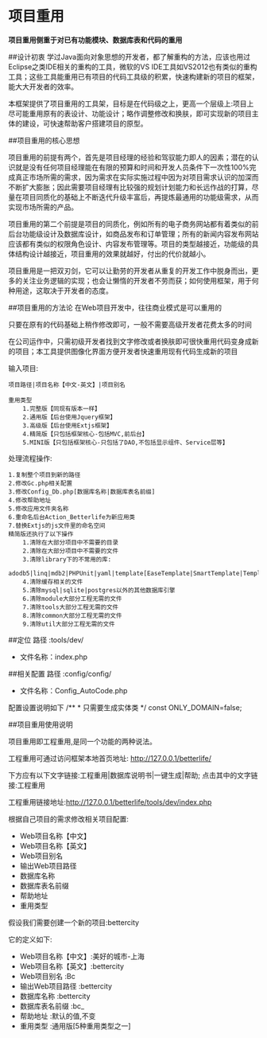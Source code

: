# 项目重用

****项目重用侧重于对已有功能模块、数据库表和代码的重用****

##设计初衷
学过Java面向对象思想的开发者，都了解重构的方法，应该也用过Eclipse之类IDE相关的重构的工具，微软的VS IDE工具如VS2012也有类似的重构工具；这些工具能重用已有项目的代码工具级的积累，快速构建新的项目的框架，能大大开发者的效率。

本框架提供了项目重用的工具架，目标是在代码级之上，更高一个层级上:项目上尽可能重用原有的表设计、功能设计；略作调整修改和换肤，即可实现新的项目主体的建设，可快速帮助客户搭建项目的原型。

##项目重用的核心思想

项目重用的前提有两个，首先是项目经理的经验和驾驭能力即人的因素；潜在的认识就是没有任何项目经理能在有限的预算和时间和开发人员条件下一次性100%完成真正市场所需的需求，因为需求在实际实施过程中因为对项目需求认识的加深而不断扩大膨胀；因此需要项目经理有比较强的规划计划能力和长远作战的打算，尽量在项目同质化的基础上不断迭代升级丰富后，再提炼最通用的功能级需求，从而实现市场所需的产品。

项目重用的第二个前提是项目的同质化，例如所有的电子商务网站都有着类似的前后台功能级设计及数据库设计，如商品发布和订单管理；所有的新闻内容发布网站应该都有类似的权限角色设计、内容发布管理等。项目的类型越接近，功能级的具体结构设计越接近，项目重用的效果就越好，付出的代价就越小。

项目重用是一把双刃剑，它可以让勤劳的开发者从重复的开发工作中脱身而出，更多的关注业务逻辑的实现；也会让懒惰的开发者不劳而获；如何使用框架，用于何种用途，这取决于开发者的态度。

##项目重用的方法论
在Web项目开发中，往往商业模式是可以重用的

只要在原有的代码基础上稍作修改即可，一般不需要高级开发者花费太多的时间

在公司运作中，只需初级开发者找到文字修改或者换肤即可很快重用代码变身成新的项目；本工具提供图像化界面方便开发者快速重用现有代码生成新的项目

输入项目:

    项目路径|项目名称【中文-英文】|项目别名

    重用类型
        1.完整版【同现有版本一样】
        2.通用版【后台使用Jquery框架】
        3.高级版【后台使用Extjs框架】
        4.精简版【只包括框架核心-包括MVC,前后台】
        5.MINI版【只包括框架核心-只包括了DAO,不包括显示组件、Service层等】

处理流程操作:

    1.复制整个项目到新的路径
    2.修改Gc.php相关配置
    3.修改Config_Db.php[数据库名称|数据库表名前缀]
    4.修改帮助地址
    5.修改应用文件夹名称
    6.重命名后台Action_Betterlife为新应用类
    7.替换Extjs的js文件里的命名空间
    精简版还执行了以下操作
        1.清除在大部分项目中不需要的目录
        2.清除在大部分项目中不需要的文件
        3.清除library下的不常用的库:
            adodb5|linq|mdb2|PHPUnit|yaml|template[EaseTemplate|SmartTemplate|TemplateLite]
        4.清除缓存相关的文件
        5.清除mysql|sqlite|postgres以外的其他数据库引擎
        6.清除module大部分工程无需的文件
        7.清除tools大部分工程无需的文件
        8.清除common大部分工程无需的文件
        9.清除util大部分工程无需的文件

##定位
路径    :tools/dev/

* 文件名称：index.php

##相关配置
路径    :config/config/

* 文件名称：Config_AutoCode.php

配置设置说明如下
    /**
     * 只需要生成实体类
     */
    const ONLY_DOMAIN=false;


##项目重用使用说明

项目重用即工程重用,是同一个功能的两种说法。

工程重用可通过访问框架本地首页地址:
http://127.0.0.1/betterlife/

下方应有以下文字链接:工程重用|数据库说明书|一键生成|帮助;
点击其中的文字链接:工程重用

工程重用链接地址:http://127.0.0.1/betterlife/tools/dev/index.php

根据自己项目的需求修改相关项目配置:
* Web项目名称【中文】
* Web项目名称【英文】
* Web项目别名
* 输出Web项目路径
* 数据库名称
* 数据库表名前缀
* 帮助地址
* 重用类型

假设我们需要创建一个新的项目:bettercity

它的定义如下:
* Web项目名称【中文】:美好的城市-上海
* Web项目名称【英文】:bettercity
* Web项目别名        :Bc
* 输出Web项目路径    :bettercity
* 数据库名称         :bettercity
* 数据库表名前缀     :bc_
* 帮助地址           :默认的值,不变
* 重用类型           :通用版[5种重用类型之一]
